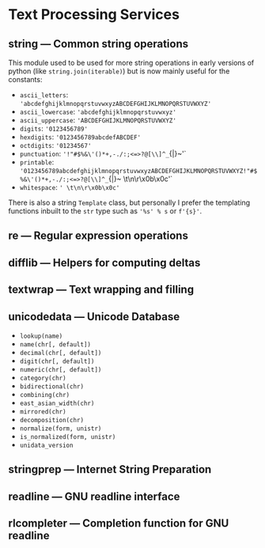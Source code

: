 # Text Processing Services

## string — Common string operations

This module used to be used for more string operations in early versions of python (like `string.join(iterable)`) but is now mainly useful for the constants:

* `ascii_letters`: `'abcdefghijklmnopqrstuvwxyzABCDEFGHIJKLMNOPQRSTUVWXYZ'`
* `ascii_lowercase`: `'abcdefghijklmnopqrstuvwxyz'`
* `ascii_uppercase`: `'ABCDEFGHIJKLMNOPQRSTUVWXYZ'`
* `digits`: `'0123456789'`
* `hexdigits`: `'0123456789abcdefABCDEF'`
* `octdigits`: `'01234567'`
* `punctuation`: `'!"#$%&\'()*+,-./:;<=>?@[\\]^_`{|}~'`
* `printable`: `'0123456789abcdefghijklmnopqrstuvwxyzABCDEFGHIJKLMNOPQRSTUVWXYZ!"#$%&\'()*+,-./:;<=>?@[\\]^_`{|}~ \t\n\r\x0b\x0c'`
* `whitespace`: `' \t\n\r\x0b\x0c'`

There is also a string `Template` class, but personally I prefer the templating functions inbuilt to the `str` type such as `'%s' % s` or `f'{s}'`.

## re — Regular expression operations

## difflib — Helpers for computing deltas

## textwrap — Text wrapping and filling

## unicodedata — Unicode Database

* `lookup(name)`
* `name(chr[, default])`
* `decimal(chr[, default])`
* `digit(chr[, default])`
* `numeric(chr[, default])`
* `category(chr)`
* `bidirectional(chr)`
* `combining(chr)`
* `east_asian_width(chr)`
* `mirrored(chr)`
* `decomposition(chr)`
* `normalize(form, unistr)`
* `is_normalized(form, unistr)`
* `unidata_version`

## stringprep — Internet String Preparation

## readline — GNU readline interface

## rlcompleter — Completion function for GNU readline
